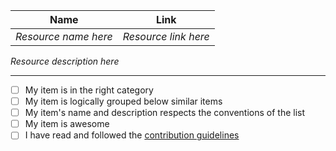 | Name                 | Link                 |
| -------------------- | -------------------- |
| _Resource name here_ | _Resource link here_ |

_Resource description here_

---

- [ ] My item is in the right category
- [ ] My item is logically grouped below similar items
- [ ] My item's name and description respects the conventions of the list
- [ ] My item is awesome
- [ ] I have read and followed the [contribution guidelines](https://github.com/tablelandnetwork/awesome-decentralized-database/blob/master/.github/CONTRIBUTING.md)